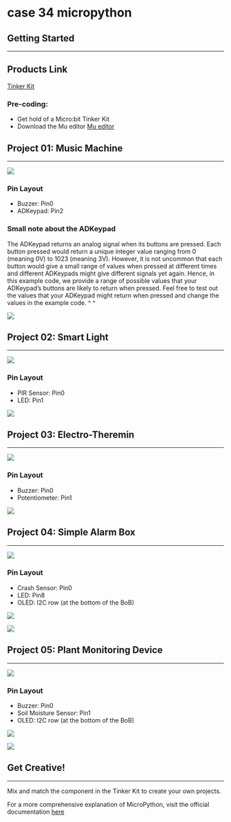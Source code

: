 # case 34 micropython 

## Getting Started
---

## Products Link

[Tinker Kit](https://www.elecfreaks.com/micro-bit-tinker-kit.html)

### Pre-coding:

- Get hold of a Micro:bit Tinker Kit
- Download the Mu editor
[Mu editor](https://codewith.mu/)

           

## Project 01: Music Machine
---
![](./images/gXqhVI7.jpg)

### Pin Layout

- Buzzer: Pin0
- ADKeypad: Pin2

### Small note about the ADKeypad


The ADKeypad returns an analog signal when its buttons are pressed. Each button pressed would return a unique integer value ranging from 0 (meaning 0V) to 1023 (meaning 3V). 
However, it is not uncommon that each button would give a small range of values when pressed at different times and different ADKeypads might give different signals yet again. Hence, in this example code, we provide a range of possible values that your ADKeypad’s buttons are likely to return when pressed. 
Feel free to test out the values that your ADKeypad might return when pressed and change the values in the example code. ^ ^

![](./images/8xVE2p6.png)


## Project 02: Smart Light
---

![](./images/qIQKK4y.jpg)

### Pin Layout

- PIR Sensor: Pin0
- LED: Pin1  

![](./images/7Dgi7Wt.png)

## Project 03: Electro-Theremin
---
![](./images/Njalhk0.jpg)

### Pin Layout

- Buzzer: Pin0
- Potentiometer: Pin1

![](./images/CBFkYTp.png)


## Project 04: Simple Alarm Box
---
![](./images/gWAmEhW.jpg)

### Pin Layout

- Crash Sensor: Pin0
- LED: Pin8
- OLED: I2C row (at the bottom of the BoB)


![](./images/R4XO4S6.png)

![](./images/01GlIIR.png)
 
## Project 05: Plant Monitoring Device
---

![](./images/JBmCc6A.jpg)       
 
### Pin Layout

- Buzzer: Pin0
- Soil Moisture Sensor: Pin1
- OLED: I2C row (at the bottom of the BoB)

![](./images/bOGavUM.png)

![](./images/guZyD53.png)


## Get Creative!
---
Mix and match the component in the Tinker Kit to create your own projects.

For a more comprehensive explanation of MicroPython, visit the official documentation [here](https://microbit-micropython.readthedocs.io/en/latest/tutorials/introduction.html)







